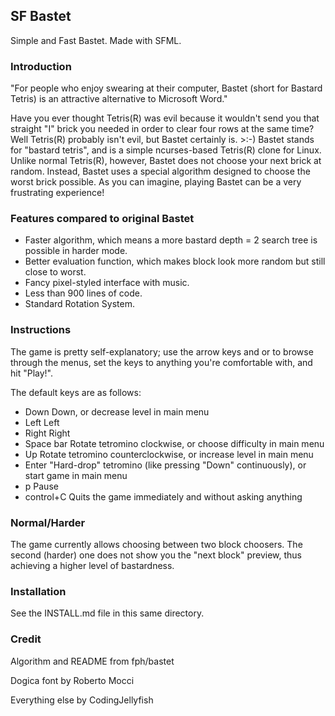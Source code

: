 ## SF Bastet

Simple and Fast Bastet. Made with SFML.

### Introduction

"For people who enjoy swearing at their computer, Bastet (short for Bastard Tetris) is an attractive alternative to Microsoft Word."

Have you ever thought Tetris(R) was evil because it wouldn't send you that straight "I" brick you needed in order to clear four rows at the same time? Well Tetris(R) probably isn't evil, but Bastet certainly is. >:-) Bastet stands for "bastard tetris", and is a simple ncurses-based Tetris(R) clone for Linux. Unlike normal Tetris(R), however, Bastet does not choose your next brick at random. Instead, Bastet uses a special algorithm designed to choose the worst brick possible. As you can imagine, playing Bastet can be a very frustrating experience!

### Features compared to original Bastet

* Faster algorithm, which means a more bastard depth = 2 search tree is possible in harder mode.
* Better evaluation function, which makes block look more random but still close to worst.
* Fancy pixel-styled interface with music.
* Less than 900 lines of code.
* Standard Rotation System.

### Instructions
The game is pretty self-explanatory; use the arrow keys and <space> or <enter> to browse through the menus, set the keys to anything you're comfortable with, and hit "Play!".

The default keys are as follows:
* Down	      Down, or decrease level in main menu
* Left	      Left
* Right	      Right
* Space bar   Rotate tetromino clockwise, or choose difficulty in main menu
* Up	      Rotate tetromino counterclockwise, or increase level in main menu
* Enter	      "Hard-drop" tetromino (like pressing "Down" continuously), or start game in main menu
* p	          Pause
* control+C   Quits the game immediately and without asking anything

### Normal/Harder

The game currently allows choosing between two block choosers. The second (harder) one does not show you the "next block" preview, thus achieving a higher level of bastardness.

### Installation
See the INSTALL.md file in this same directory.

### Credit

Algorithm and README from fph/bastet

Dogica font by Roberto Mocci

Everything else by CodingJellyfish
